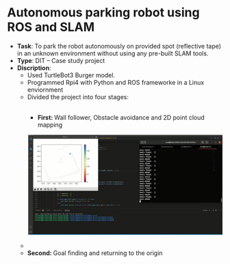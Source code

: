 # Autonomous parking robot using ROS and SLAM

- <strong>Task</strong>: To park the robot autonomously on provided spot (reflective tape) in an unknown environment without using any pre-built SLAM tools.
- <strong>Type</strong>: DIT – Case study project
- <strong>Discription</strong>:
  <ul>
  <li>Used TurtleBot3 Burger model.</li>
  <li>Programmed Rpi4 with Python and ROS frameworke in a Linux enviornment</li>
  <li>Divided the project into four stages:</li>
  <ul></br>
  <li><strong>First: </strong>Wall follower, Obstacle avoidance and 2D point cloud mapping</li>
![image](https://github.com/kirtansoni1/Project_Portfolio/blob/main/Autonomous%20parking%20robot%20using%20ROS/Project%20screenshots/1%20-%20Wall%20Follower%2C%20Mapping.png)
  <li><li><strong>Second: </strong>Goal finding and returning to the origin</li></li>
  </ul>
  </ul>
